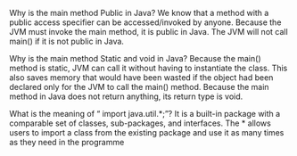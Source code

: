 Why is the main method Public in Java?
We know that a method with a public access specifier can be accessed/invoked by anyone. Because the JVM must invoke the main method, it is public in Java. The JVM will not call main() if it is not public in Java.
 
Why is the main method Static and void in Java?
Because the main() method is static, JVM can call it without having to instantiate the class. This also saves memory that would have been wasted if the object had been declared only for the JVM to call the main() method.
Because the main method in Java does not return anything, its return type is void.
 
What is the meaning of “ import java.util.*;”?
It is a built-in package with a comparable set of classes, sub-packages, and interfaces. The * allows users to import a class from the existing package and use it as many times as they need in the programme
